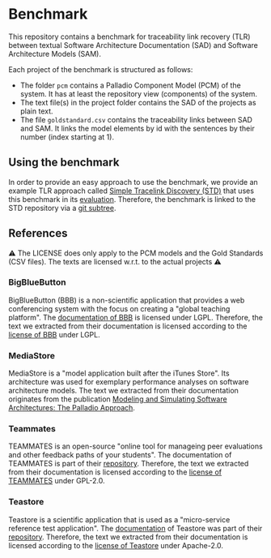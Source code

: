 # Benchmark
This repository contains a benchmark for traceability link recovery (TLR) between textual Software Architecture Documentation (SAD) and Software Architecture Models (SAM).

Each project of the benchmark is structured as follows:

* The folder `pcm` contains a Palladio Component Model (PCM) of the system. It has at least the repository view (components) of the system.
* The text file(s) in the project folder contains the SAD of the projects as plain text.
* The file `goldstandard.csv` contains the traceability links between SAD and SAM. It links the model elements by id with the sentences by their number (index starting at 1).

## Using the benchmark
In order to provide an easy approach to use the benchmark, we provide an example TLR approach called [Simple Tracelink Discovery (STD)](https://github.com/ArDoCo/SimpleTracelinkDiscovery/) that uses this benchmark in its [evaluation](https://github.com/ArDoCo/SimpleTracelinkDiscovery/tree/main/src/test/java/io/github/ardoco/simpletracelinkdiscovery/eval).
Therefore, the benchmark is linked to the STD repository via a [git subtree](https://github.com/ArDoCo/SimpleTracelinkDiscovery/tree/main/src/test/resources/benchmark).

## References
:warning: The LICENSE does only apply to the PCM models and the Gold Standards (CSV files). The texts are licensed w.r.t. to the actual projects :warning:

### BigBlueButton
BigBlueButton (BBB) is a non-scientific application that provides a web conferencing system with the focus on creating a "global teaching platform".
The [documentation of BBB](https://docs.bigbluebutton.org/2.4/architecture.html) is licensed under LGPL.
Therefore, the text we extracted from their documentation is licensed according to the [license of BBB](https://bigbluebutton.org/open-source-project/open-source-license/) under LGPL.

### MediaStore
MediaStore is a "model application built after the iTunes Store".
Its architecture was used for exemplary performance analyses on software architecture models.
The text we extracted from their documentation originates from the publication [Modeling and Simulating Software Architectures: The Palladio Approach](https://books.google.de/books?id=g6BSDQAAQBAJ).

### Teammates
TEAMMATES is an open-source "online tool for manageing peer evaluations and other feedback paths of your students".
The documentation of TEAMMATES is part of their [repository](https://github.com/TEAMMATES/teammates).
Therefore, the text we extracted from their documentation is licensed according to the [license of TEAMMATES](https://github.com/TEAMMATES/teammates/blob/master/LICENSE) under GPL-2.0.

### Teastore
Teastore is a scientific application that is used as a "micro-service reference test application".
The [documentation](https://web.archive.org/web/20201102180945/https://github.com/DescartesResearch/teastore/wiki/Services) of Teastore was part of their [repository](https://github.com/DescartesResearch/teastore).
Therefore, the text we extracted from their documentation is licensed according to the [license of Teastore](https://github.com/DescartesResearch/TeaStore/blob/master/README.md) under Apache-2.0.
